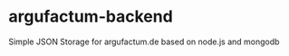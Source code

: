 argufactum-backend
==================

Simple JSON Storage for argufactum.de based on node.js and mongodb
